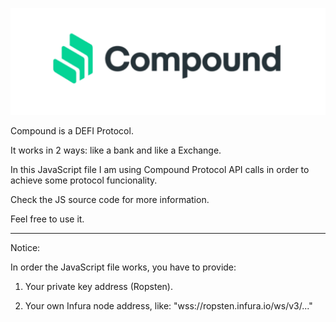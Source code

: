 [![](https://github.com/ethfannum1/CompoundProtocol_API/blob/main/compound_photo.png)](http://https://github.com/ethfannum1/CompoundProtocol_API/blob/main/compound_photo.png)


Compound is a DEFI Protocol.

It works in 2 ways: like a bank and like a Exchange.

In this JavaScript file I am using Compound Protocol API calls in order to achieve some protocol funcionality.

Check the JS source code for more information.

Feel free to use it.


------------

Notice:

In order the JavaScript file works, you have to provide:

1. Your private key address (Ropsten).

2. Your own Infura node address, like: 
"wss://ropsten.infura.io/ws/v3/..."





